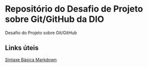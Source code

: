 # Repositório do Desafio de Projeto sobre Git/GitHub da DIO
Desafio do Projeto sobre Git/GitHub

## Links úteis
[Sintaxe Básica Markdown](https://www.markdownguide.org/basic-syntax/)
